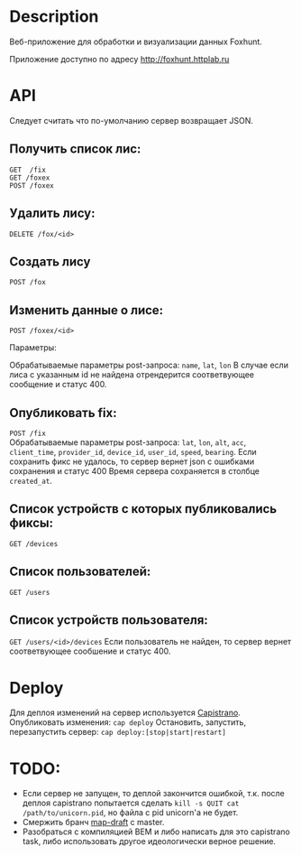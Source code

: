 # Description
Веб-приложение для обработки и визуализации данных Foxhunt.

Приложение доступно по адресу http://foxhunt.httplab.ru

# API
Следует считать что по-умолчанию сервер возвращает JSON.

## Получить список лис:

    GET  /fix
    GET /foxex
    POST /foxex

## Удалить лису:
`DELETE /fox/<id>`

## Создать лису
`POST /fox`

## Изменить данные о лисе:
`POST /foxex/<id>`

Параметры:

Обрабатываемые параметры post-запроса: `name`, `lat`, `lon`
В случае если лиса с указанным id не найдена отрендерится соответвующее сообщение и статус 400. 

## Опубликовать fix:
`POST /fix`   
Обрабатываемые параметры post-запроса: `lat`, `lon`, `alt`, `acc`, `client_time`, `provider_id`, `device_id`, `user_id`, `speed`, `bearing`.
Если сохранить фикс не удалось, то сервер вернет json c  ошибками сохранения и статус 400
Время сервера сохраняется в столбце `created_at`.

## Список устройств c которых публиковались фиксы:
`GET /devices`

## Список пользователей:
`GET /users`

## Список устройств пользователя:
`GET /users/<id>/devices`
Если пользователь не найден, то сервер вернет соответвующее сообшение и статус 400.

# Deploy
Для деплоя изменений на сервер используется [Capistrano](https://github.com/capistrano/capistrano).
Опубликовать изменения: `cap deploy`
Остановить, запустить, перезапустить сервер: `cap deploy:[stop|start|restart]`

# TODO:

* Если сервер не запущен, то деплой закончится ошибкой, т.к. после деплоя capistrano попытается сделать `kill -s QUIT cat /path/to/unicorn.pid`, но файла с pid unicorn'a не будет.
* Смержить бранч [map-draft](https://github.com/httplab/foxhunt-webapp/tree/map-draft) c master.
* Разобраться с компиляцией BEM и либо написать для это capistrano task, либо использовать другое идеологически верное решение.
